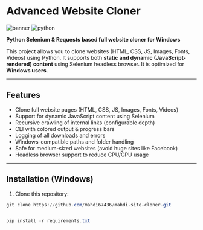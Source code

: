 # Advanced Website Cloner

![banner](https://img.shields.io/badge/Status-Active-brightgreen)
![python](https://img.shields.io/badge/Python-3.11-blue)

**Python Selenium & Requests based full website cloner for Windows**

This project allows you to clone websites (HTML, CSS, JS, Images, Fonts, Videos) using Python. It supports both **static and dynamic (JavaScript-rendered) content** using Selenium headless browser. It is optimized for **Windows users**.

---

## Features

- Clone full website pages (HTML, CSS, JS, Images, Fonts, Videos)  
- Support for dynamic JavaScript content using Selenium  
- Recursive crawling of internal links (configurable depth)  
- CLI with colored output & progress bars  
- Logging of all downloads and errors  
- Windows-compatible paths and folder handling  
- Safe for medium-sized websites (avoid huge sites like Facebook)  
- Headless browser support to reduce CPU/GPU usage  

---

## Installation (Windows)

1. Clone this repository:

```powershell
git clone https://github.com/mahdi67436/mahdi-site-cloner.git


pip install -r requirements.txt

